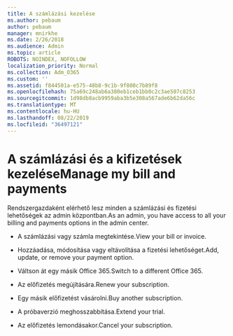 ```yaml
---
title: A számlázási kezelése
ms.author: pebaum
author: pebaum
manager: mnirkhe
ms.date: 2/26/2018
ms.audience: Admin
ms.topic: article
ROBOTS: NOINDEX, NOFOLLOW
localization_priority: Normal
ms.collection: Adm_O365
ms.custom: ''
ms.assetid: f844501a-e575-48b8-9c1b-9f800c7b89f8
ms.openlocfilehash: 75a69c248ab6a380eb1ceb1bb0c2c3ae507c8253
ms.sourcegitcommit: 1d98db8acb9959aba3b5e308a567ade6b62da56c
ms.translationtype: MT
ms.contentlocale: hu-HU
ms.lasthandoff: 08/22/2019
ms.locfileid: "36497121"
---
```

# <a name="manage-my-bill-and-payments"></a><span data-ttu-id="056bc-102">A számlázási és a kifizetések kezelése</span><span class="sxs-lookup"><span data-stu-id="056bc-102">Manage my bill and payments</span></span>

<span data-ttu-id="056bc-103">Rendszergazdaként elérhető lesz minden a számlázási és fizetési lehetőségek az admin központban.</span><span class="sxs-lookup"><span data-stu-id="056bc-103">As an admin, you have access to all your billing and payments options in the admin center.</span></span>
  
- <span data-ttu-id="056bc-104">A számlázási vagy számla megtekintése.</span><span class="sxs-lookup"><span data-stu-id="056bc-104">View your bill or invoice.</span></span>
    
- <span data-ttu-id="056bc-105">Hozzáadása, módosítása vagy eltávolítása a fizetési lehetőséget.</span><span class="sxs-lookup"><span data-stu-id="056bc-105">Add, update, or remove your payment option.</span></span>
    
- <span data-ttu-id="056bc-106">Váltson át egy másik Office 365.</span><span class="sxs-lookup"><span data-stu-id="056bc-106">Switch to a different Office 365.</span></span>
    
- <span data-ttu-id="056bc-107">Az előfizetés megújítására.</span><span class="sxs-lookup"><span data-stu-id="056bc-107">Renew your subscription.</span></span>
    
- <span data-ttu-id="056bc-108">Egy másik előfizetést vásárolni.</span><span class="sxs-lookup"><span data-stu-id="056bc-108">Buy another subscription.</span></span>
    
- <span data-ttu-id="056bc-109">A próbaverzió meghosszabbítása.</span><span class="sxs-lookup"><span data-stu-id="056bc-109">Extend your trial.</span></span>
    
- <span data-ttu-id="056bc-110">Az előfizetés lemondásakor.</span><span class="sxs-lookup"><span data-stu-id="056bc-110">Cancel your subscription.</span></span>
    

